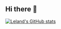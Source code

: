 ## Hi there 👋

[![Leland's GitHub stats](https://github-readme-stats.vercel.app/api?username=byrdbass)](https://github.com/anuraghazra/github-readme-stats)

<!--
**Byrdbass/Byrdbass** is a ✨ _special_ ✨ repository because its `README.md` (this file) appears on your GitHub profile.

Here are some ideas to get you started:

- 🔭 I’m currently working on ...
- 🌱 I’m currently learning ...
- 👯 I’m looking to collaborate on ...
- 🤔 I’m looking for help with ...
- 💬 Ask me about ...
- 📫 How to reach me: ...
- 😄 Pronouns: ...
- ⚡ Fun fact: ...
-->
